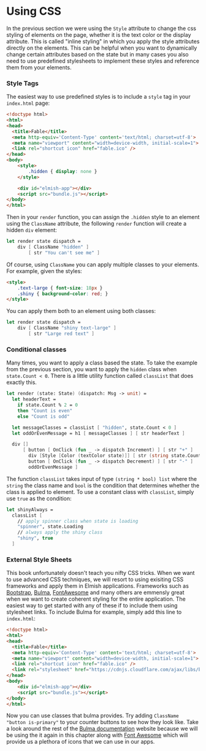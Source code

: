 # Using CSS 

In the previous section we were using the `Style` attribute to change the css styling of elements on the page, whether it is the text color or the display attribute. This is called "inline styling" in which you apply the style attributes directly on the elements. This can be helpful when you want to dynamically change certain attributes based on the state but in many cases you also need to use predefined stylesheets to implement these styles and reference them from your elements.

### Style Tags

The easiest way to use predefined styles is to include a `style` tag in your `index.html` page:
```html {highlight: [10, 11, 12]}
<!doctype html>
<html>
<head>
  <title>Fable</title>
  <meta http-equiv='Content-Type' content='text/html; charset=utf-8'>
  <meta name="viewport" content="width=device-width, initial-scale=1">
  <link rel="shortcut icon" href="fable.ico" />
</head>
<body>
    <style>
        .hidden { display: none }
    </style>

    <div id="elmish-app"></div>
    <script src="bundle.js"></script>
</body>
</html>
```
Then in your `render` function, you can assign the `.hidden` style to an element using the `ClassName` attribute, the following `render` function will create a hidden `div` element:
```fsharp
let render state dispatch = 
    div [ ClassName "hidden" ] 
        [ str "You can't see me" ]
``` 
Of course, using `ClassName` you can apply multiple classes to your elements. For example, given the styles:
```html
<style>
    .text-large { font-size: 18px }
    .shiny { background-color: red; }
</style>
```
You can apply them both to an element using both classes:
```fsharp
let render state dispatch = 
    div [ ClassName "shiny text-large" ] 
        [ str "Large red text" ]
```

### Conditional classes 
Many times, you want to apply a class based the state. To take the example from the previous section, you want to apply the `hidden` class when `state.Count < 0`. There is a little utility function called `classList` that does exactly this. 
```fsharp {highlight: [7, 8]}
let render (state: State) (dispatch: Msg -> unit) =  
  let headerText = 
    if state.Count % 2 = 0
    then "Count is even"
    else "Count is odd"  

  let messageClasses = classList [ "hidden", state.Count < 0 ]
  let oddOrEvenMessage = h1 [ messageClasses ] [ str headerText ]

  div []
      [ button [ OnClick (fun _ -> dispatch Increment) ] [ str "+" ] 
        div [Style [Color (textColor state)]] [ str (string state.Count) ] 
        button [ OnClick (fun _ -> dispatch Decrement) ] [ str "-" ]
        oddOrEvenMessage ]
```
The function `classList` takes input of type `(string * bool) list` where the `string` the class name and `bool` is the condition that determines whether the class is applied to element. To use a constant class with `classList`, simply use `true` as the condition:
```fsharp
let shinyAlways = 
  classList [
    // apply spinner class when state is loading
    "spinner", state.Loading
    // always apply the shiny class
    "shiny", true
  ]
```

### External Style Sheets

This book unfortunately doesn't teach you nifty CSS tricks. When we want to use advanced CSS techniques, we will resort to using exisiting CSS frameworks and apply them in Elmish applications. Frameworks such as [Bootstrap](https://getbootstrap.com/docs/3.4/), [Bulma](https://bulma.io/), [FontAwesome](https://fontawesome.com/) and many others are emmensly great when we want to create coherent styling for the entire application. The easiest way to get started with any of these if to include them using stylesheet links. To include Bulma for example, simply add this line to `index.html`:
```html {highlight: [8]}
<!doctype html>
<html>
<head>
  <title>Fable</title>
  <meta http-equiv='Content-Type' content='text/html; charset=utf-8'>
  <meta name="viewport" content="width=device-width, initial-scale=1">
  <link rel="shortcut icon" href="fable.ico" />
  <link rel="stylesheet" href="https://cdnjs.cloudflare.com/ajax/libs/bulma/0.7.4/css/bulma.css" />
</head>
<body>
    <div id="elmish-app"></div>
    <script src="bundle.js"></script>
</body>
</html>
```
Now you can use classes that bulma provides. Try adding `ClassName "button is-primary"` to your counter buttons to see how they look like. Take a look around the rest of the [Bulma documentation](https://bulma.io/documentation/) website because we will be using the it again in this chapter along with [Font Awesome](https://fontawesome.com/) which will provide us a plethora of icons that we can use in our apps. 